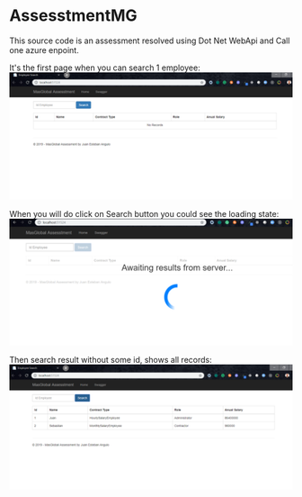 # AssesstmentMG

This source code is an assessment resolved using Dot Net WebApi and Call one azure enpoint.


It's the first page when you can search 1 employee:
![Step1](https://raw.githubusercontent.com/gersof/AssesstmentMG/master/Images/1.png)

When you will do click on Search button you could see the loading state:
![Step1](https://raw.githubusercontent.com/gersof/AssesstmentMG/master/Images/2.png)

Then search result without some id, shows all records:
![Step1](https://raw.githubusercontent.com/gersof/AssesstmentMG/master/Images/3.png)
